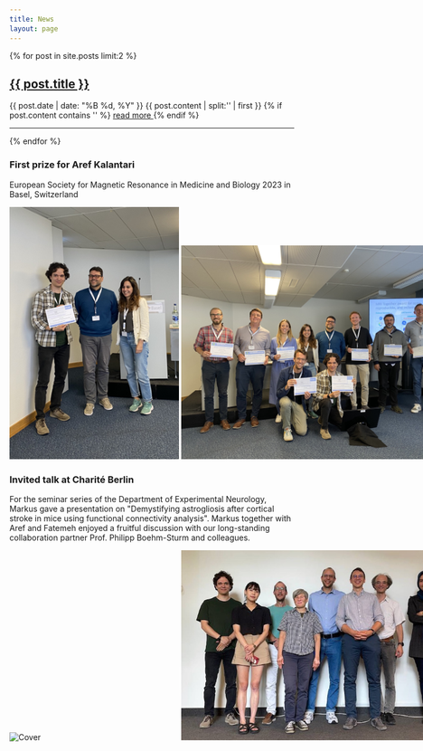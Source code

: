 ```yaml
---
title: News
layout: page
---
```

{% for post in site.posts limit:2 %}
   <div class="post-preview">
   <h2><a href="{{ post.url }}">{{ post.title }}</a></h2>
   <span class="post-date">{{ post.date | date: "%B %d, %Y" }}</span>
   {{ post.content | split:'<!--break-->' | first }}
   {% if post.content contains '<!--break-->' %}
        <a href="{{ post.url }}">
            read more
        </a>
   {% endif %}

   <hr>
{% endfor %}

### First prize for Aref Kalantari 
European Society for Magnetic Resonance in Medicine and Biology 2023 in Basel, Switzerland
<div style="white-space: nowrap;">
  <img src="img/AK_ESMRMB_2023_1.jpg" alt="Cover" style="width: 300px; height: auto; display: inline-block;"/>
  <img src="img/AK_ESMRMB_2023_2.jpg" alt="Cover" style="width: 600px; height: auto; display: inline-block;"/>
</div>


### Invited talk at Charité Berlin
For the seminar series of the Department of Experimental Neurology, Markus gave a presentation on "Demystifying astrogliosis after cortical stroke in mice using functional connectivity analysis". Markus together with Aref and Fatemeh enjoyed a fruitful discussion with our long-standing collaboration partner Prof. Philipp Boehm-Sturm and colleagues. 
<div style="white-space: nowrap;">
  <img src="img/MA_Berlin_Charite_2023_2.jpeg.jpg" alt="Cover" style="width: 300px; height: auto; display: inline-block;"/>
  <img src="img/MA_Berlin_Charite_2023_1.jpg" alt="Cover" style="width: 600px; height: auto; display: inline-block;"/>
  <img src="img/MA_Berlin_Charite_2023_3.jpg" alt="Cover" style="width: 600px; height: auto; display: inline-block;"/>
</div>


